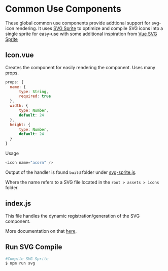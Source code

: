 # Common Use Components
These global common use components provide addtional support for svg-icon rendering. It uses [SVG Sprite](https://github.com/jkphl/svg-sprite) to optimize and compile SVG icons into a single sprite for easy-use with some additional inspiration from [Vue SVG Sprite](https://www.npmjs.com/package/vue-svg-sprite)

## Icon.vue
Creates the component for easily rendering the component. Uses many props.

``` javascript
props: {
  name: {
      type: String,
      required: true
  },
  width: {
      type: Number,
      default: 24
  },
  height: {
      type: Number,
      default: 24
  }
}
```

Usage
``` javascript
<icon name="acorn" />
```

Output of the handler is found `build` folder under [svg-sprite.js](https://github.com/jomurgel/project-acorn-ssr/blob/master/build/svg-sprite.js).

Where the name refers to a SVG file located in the `root > assets > icons` folder.

## index.js
This file handles the dynamic registration/generation of the SVG component. 

More documentation on that [here](https://vuejs.org/v2/api/#Vue-component).

## Run SVG Compile
``` bash
#Compile SVG Sprite
$ npm run svg
```